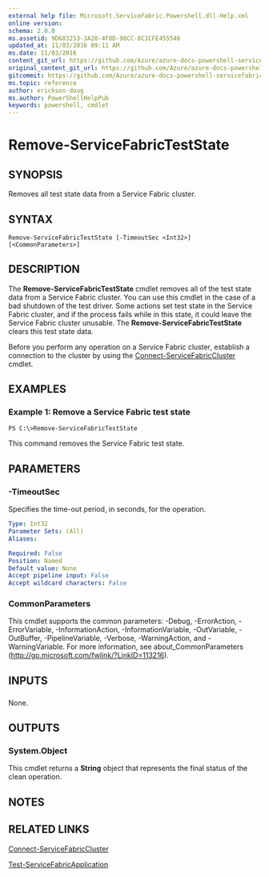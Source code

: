 ```yaml
---
external help file: Microsoft.ServiceFabric.Powershell.dll-Help.xml
online version:
schema: 2.0.0
ms.assetid: 9D683253-3A20-4F8D-98CC-8C1CFE455546
updated_at: 11/03/2016 09:11 AM
ms.date: 11/03/2016
content_git_url: https://github.com/Azure/azure-docs-powershell-servicefabric/blob/master/Service-Fabric-cmdlets/ServiceFabric/vlatest/Remove-ServiceFabricTestState.md
original_content_git_url: https://github.com/Azure/azure-docs-powershell-servicefabric/blob/master/Service-Fabric-cmdlets/ServiceFabric/vlatest/Remove-ServiceFabricTestState.md
gitcommit: https://github.com/Azure/azure-docs-powershell-servicefabric/blob/01e9ebd12a5214c9c4f85a2b71b372181a0bf8a9
ms.topic: reference
author: erickson-doug
ms.author: PowerShellHelpPub
keywords: powershell, cmdlet
---
```


# Remove-ServiceFabricTestState

## SYNOPSIS
Removes all test state data from a Service Fabric cluster.

## SYNTAX

```
Remove-ServiceFabricTestState [-TimeoutSec <Int32>] [<CommonParameters>]
```

## DESCRIPTION
The **Remove-ServiceFabricTestState** cmdlet removes all of the test state data from a Service Fabric cluster.
You can use this cmdlet in the case of a bad shutdown of the test driver.
Some actions set test state in the Service Fabric cluster, and if the process fails while in this state, it could leave the Service Fabric cluster unusable.
The **Remove-ServiceFabricTestState** clears this test state data.

Before you perform any operation on a Service Fabric cluster, establish a connection to the cluster by using the [Connect-ServiceFabricCluster](./Connect-ServiceFabricCluster.md) cmdlet.

## EXAMPLES

### Example 1: Remove a Service Fabric test state
```
PS C:\>Remove-ServiceFabricTestState
```

This command removes the Service Fabric test state.

## PARAMETERS

### -TimeoutSec
Specifies the time-out period, in seconds, for the operation.

```yaml
Type: Int32
Parameter Sets: (All)
Aliases:

Required: False
Position: Named
Default value: None
Accept pipeline input: False
Accept wildcard characters: False
```

### CommonParameters
This cmdlet supports the common parameters: -Debug, -ErrorAction, -ErrorVariable, -InformationAction, -InformationVariable, -OutVariable, -OutBuffer, -PipelineVariable, -Verbose, -WarningAction, and -WarningVariable. For more information, see about_CommonParameters (http://go.microsoft.com/fwlink/?LinkID=113216).

## INPUTS

###  
None.

## OUTPUTS

### System.Object
This cmdlet returns a **String** object that represents the final status of the clean operation.

## NOTES

## RELATED LINKS

[Connect-ServiceFabricCluster](./Connect-ServiceFabricCluster.md)

[Test-ServiceFabricApplication](./Test-ServiceFabricApplication.md)
